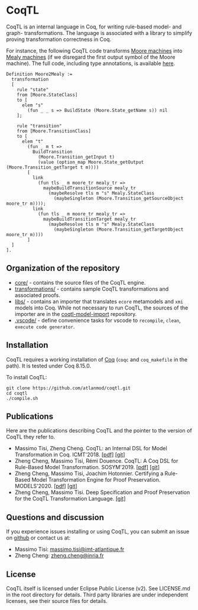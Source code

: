 # CoqTL

CoqTL is an internal language in Coq, for writing rule-based model- and graph- transformations. The language is associated with a library to simplify proving transformation correctness in Coq. 

For instance, the following CoqTL code transforms [Moore machines](https://en.wikipedia.org/wiki/Moore_machine) into [Mealy machines](https://en.wikipedia.org/wiki/Mealy_machine) (if we disregard the first output symbol of the Moore machine). The full code, including type annotations, is available [here](./transformations/Moore2Mealy/Moore2Mealy.v).

```coq
Definition Moore2Mealy :=
  transformation
  [
    rule "state"
    from [Moore.StateClass]
    to [
      elem "s"
        (fun _ _ s => BuildState (Moore.State_getName s)) nil
    ];
    
    rule "transition"
    from [Moore.TransitionClass]
    to [
      elem "t"
        (fun _ m t => 
          BuildTransition 
            (Moore.Transition_getInput t)
            (value (option_map Moore.State_getOutput (Moore.Transition_getTarget t m))))
        [
          link
            (fun tls _ m moore_tr mealy_tr =>
              maybeBuildTransitionSource mealy_tr
                (maybeResolve tls m "s" Mealy.StateClass 
                  (maybeSingleton (Moore.Transition_getSourceObject moore_tr m))));
          link 
            (fun tls _ m moore_tr mealy_tr =>
              maybeBuildTransitionTarget mealy_tr
                (maybeResolve tls m "s" Mealy.StateClass 
                  (maybeSingleton (Moore.Transition_getTargetObject moore_tr m))))
        ]
  ]
].
```

## Organization of the repository 

* [core/](https://github.com/atlanmod/coqtl/tree/master/core) - contains the source files of the CoqTL engine.
* [transformations/](https://github.com/atlanmod/coqtl/tree/master/transformations) - contains sample CoqTL transformations and associated proofs.
* [libs/](https://github.com/atlanmod/coqtl/tree/master/libs) - contains an importer that translates `ecore` metamodels and `xmi` models into Coq. While not necessary to run CoqTL, the sources of the importer are in the [coqtl-model-import](https://github.com/atlanmod/coqtl-model-import) repository.
* [.vscode/](https://github.com/atlanmod/coqtl/tree/master/.vscode) - define convenience tasks for vscode to `recompile`, `clean`, `execute code generator`.

## Installation

CoqTL requires a working installation of [Coq](https://coq.inria.fr/) (`coqc` and `coq_makefile` in the path). It is tested under Coq 8.15.0.

To install CoqTL:
```
git clone https://github.com/atlanmod/coqtl.git
cd coqtl
./compile.sh
```

## Publications

Here are the publications describing CoqTL and the pointer to the version of CoqTL they refer to. 

* Massimo Tisi, Zheng Cheng. CoqTL: an Internal DSL for Model Transformation in Coq. ICMT'2018. [[pdf]](https://hal.inria.fr/hal-01828344/document) [[git]](https://github.com/atlanmod/CoqTL/tree/eee344e)
* Zheng Cheng, Massimo Tisi, Rémi Douence. CoqTL: A Coq DSL for Rule-Based Model Transformation. SOSYM'2019. [[pdf]](https://hal.archives-ouvertes.fr/hal-02333564/document) [[git]](https://github.com/atlanmod/CoqTL/tree/eee344e)
* Zheng Cheng, Massimo Tisi, Joachim Hotonnier. Certifying a Rule-Based Model Transformation Engine for Proof Preservation. MODELS'2020. [[pdf]](https://hal.inria.fr/hal-02907622/document) [[git]](https://github.com/atlanmod/CoqTL/tree/2a8cea5)
* Zheng Cheng, Massimo Tisi. Deep Specification and Proof Preservation for the CoqTL Transformation Language. [[git]](https://github.com/atlanmod/CoqTL/tree/948eb94)

## Questions and discussion

If you experience issues installing or using CoqTL, you can submit an issue on [github](https://github.com/atlanmod/coqtl/issues) or contact us at:

* Massimo Tisi: massimo.tisi@imt-atlantique.fr
* Zheng Cheng: zheng.cheng@inria.fr

## License

CoqTL itself is licensed under Eclipse Public License (v2). See LICENSE.md in the root directory for details. Third party libraries are under independent licenses, see their source files for details.
